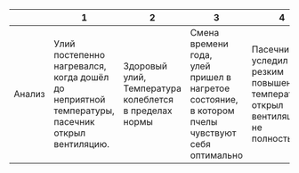 |              | 1                                                                                                                                                                                              | 2                                                                                                               | 3                                                                                                                                                                                                   | 4                                                                                                                                                                       | 5                                                                                                                                                                        |
| ------------ | ---------------------------------------------------------------------------------------------------------------------------------------------------------------------------------------------- | --------------------------------------------------------------------------------------------------------------- | --------------------------------------------------------------------------------------------------------------------------------------------------------------------------------------------------- | ----------------------------------------------------------------------------------------------------------------------------------------------------------------------- | ------------------------------------------------------------------------------------------------------------------------------------------------------------------------ |
| Анализ | Улий постепенно нагревался,<br />когда дошёл до<br />неприятной температуры,<br />пасечник открыл вентиляцию. | Здоровый улий,<br />Температура колеблется<br />в пределах нормы | Смена времени года,<br />улей пришел в нагретое<br />состояние, в котором<br />пчелы чувствуют себя<br />оптимально | Пасечник не уследил за<br />резким повышением температуры,<br />открыл вентиляцию не полностью | Холодный улий без изоляции,<br />вероятно, датчик находится у дна,<br />датчик отображает погоду |
